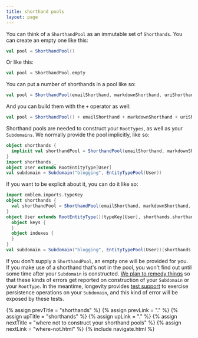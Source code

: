 ```yaml
---
title: shorthand pools
layout: page
---
```


You can think of a `ShorthandPool` as an immutable set of
`Shorthands`. You can create an empty one like this:

```scala
val pool = ShorthandPool()
```

Or like this:

```scala
val pool = ShorthandPool.empty
```

You can put a number of shorthands in a pool like so:

```scala
val pool = ShorthandPool(emailShorthand, markdownShorthand, uriShorthand)
```

And you can build them with the `+` operator as well:

```scala
val pool = ShorthandPool() + emailShorthand + markdownShorthand + uriShorthand
```

Shorthand pools are needed to construct your `RootTypes`, as
well as your `Subdomains`. We normally provide the pool implicitly,
like so:

```scala
object shorthands {
  implicit val shorthandPool = ShorthandPool(emailShorthand, markdownShorthand, uriShorthand)
}
import shorthands._
object User extends RootEntityType[User]
val subdomain = Subdomain("blogging", EntityTypePool(User))
```

If you want to be explicit about it, you can do it like so:

```scala
import emblem.imports.typeKey
object shorthands {
  val shorthandPool = ShorthandPool(emailShorthand, markdownShorthand, uriShorthand)
}
object User extends RootEntityType()(typeKey[User], shorthands.shorthandPool) {
  object keys {
  }
  object indexes {
  }
}
val subdomain = Subdomain("blogging", EntityTypePool(User))(shorthands.shorthandPool)
```

If you don't supply a `ShorthandPool`, an empty one will be provided
for you. If you make use of a shorthand that's not in the pool, you
won't find out until some time after your `Subdomain` is
constructed. [We plan to remedy
things](https://www.pivotaltracker.com/story/show/99755864) so that
these kinds of errors get reported on construction of your `Subdomain`
or your `RootType`. In the meantime, longevity provides [test
support](../testing.html) to exercise persistence operations on your
`Subdomain`, and this kind of error will be exposed by these tests.

{% assign prevTitle = "shorthands" %}
{% assign prevLink = "." %}
{% assign upTitle = "shorthands" %}
{% assign upLink = "." %}
{% assign nextTitle = "where not to construct your shorthand pools" %}
{% assign nextLink = "where-not.html" %}
{% include navigate.html %}


